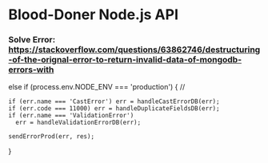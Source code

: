 # Blood-Doner Node.js API


### Solve Error: https://stackoverflow.com/questions/63862746/destructuring-of-the-orignal-error-to-return-invalid-data-of-mongodb-errors-with

else if (process.env.NODE_ENV === 'production') {
    //

    if (err.name === 'CastError') err = handleCastErrorDB(err);
    if (err.code === 11000) err = handleDuplicateFieldsDB(err);
    if (err.name === 'ValidationError')
      err = handleValidationErrorDB(err);

    sendErrorProd(err, res);
  }
